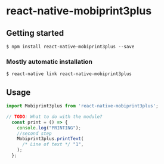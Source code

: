 # react-native-mobiprint3plus

## Getting started

`$ npm install react-native-mobiprint3plus --save`

### Mostly automatic installation

`$ react-native link react-native-mobiprint3plus`

## Usage
```javascript
import Mobiprint3plus from 'react-native-mobiprint3plus';

// TODO: What to do with the module?
  const print = () => {
    console.log("PRINTING");
    //second step
    Mobiprint3plus.printText(
      /* Line of text */ "1",
    );
  };
```
